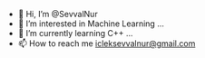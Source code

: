 - 👋 Hi, I’m @SevvalNur
- 👀 I’m interested in Machine Learning ...
- 🌱 I’m currently learning C++ ...
- 📫 How to reach me  icleksevvalnur@gmail.com

<!---
SevvalNur/SevvalNur is a ✨ special ✨ repository because its `README.md` (this file) appears on your GitHub profile.
You can click the Preview link to take a look at your changes.
--->
